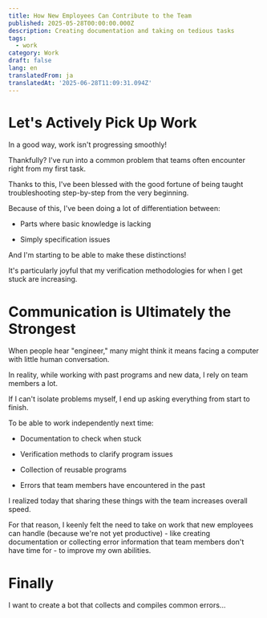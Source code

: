 ```yaml
---
title: How New Employees Can Contribute to the Team
published: 2025-05-28T00:00:00.000Z
description: Creating documentation and taking on tedious tasks
tags:
  - work
category: Work
draft: false
lang: en
translatedFrom: ja
translatedAt: '2025-06-28T11:09:31.094Z'
---
```

# Let's Actively Pick Up Work

In a good way, work isn't progressing smoothly!

Thankfully? I've run into a common problem that teams often encounter right from my first task.

Thanks to this, I've been blessed with the good fortune of being taught troubleshooting step-by-step from the very beginning.

Because of this, I've been doing a lot of differentiation between:

- Parts where basic knowledge is lacking

- Simply specification issues

And I'm starting to be able to make these distinctions!

It's particularly joyful that my verification methodologies for when I get stuck are increasing.

# Communication is Ultimately the Strongest

When people hear "engineer," many might think it means facing a computer with little human conversation.

In reality, while working with past programs and new data, I rely on team members a lot.

If I can't isolate problems myself, I end up asking everything from start to finish.

To be able to work independently next time:

- Documentation to check when stuck

- Verification methods to clarify program issues

- Collection of reusable programs

- Errors that team members have encountered in the past

I realized today that sharing these things with the team increases overall speed.

For that reason, I keenly felt the need to take on work that new employees can handle (because we're not yet productive) - like creating documentation or collecting error information that team members don't have time for - to improve my own abilities.

# Finally

I want to create a bot that collects and compiles common errors...
